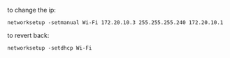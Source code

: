 to change the ip:
```shell
networksetup -setmanual Wi-Fi 172.20.10.3 255.255.255.240 172.20.10.1
```

to revert back:
```shell
networksetup -setdhcp Wi-Fi
```
